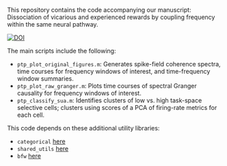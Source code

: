 This repository contains the code accompanying our manuscript: Dissociation of vicarious and experienced rewards by coupling frequency within the same neural pathway.

[![DOI](https://zenodo.org/badge/641056578.svg)](https://zenodo.org/badge/latestdoi/641056578)

The main scripts include the following: 
* `ptp_plot_original_figures.m`: Generates spike-field coherence spectra, time courses for frequency windows of interest, and time-frequency window summaries.
* `ptp_plot_raw_granger.m`: Plots time courses of spectral Granger causality for frequency windows of interest.
* `ptp_classify_sua.m`: Identifies clusters of low vs. high task-space selective cells; clusters using scores of a PCA of firing-rate metrics for each cell.

This code depends on these additional utility libraries:
* `categorical` [here](https://github.com/nfagan/categorical)
* `shared_utils` [here](https://github.com/nfagan/shared_utils)
* `bfw` [here](https://github.com/nfagan/bfw)